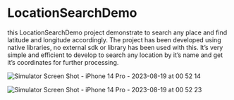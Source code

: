 # LocationSearchDemo
this LocationSearchDemo project demonstrate to search any place and find latitude and longitude accordingly.
The project has been developed using native libraries, no external sdk or library has been used with this. 
It’s very simple and efficient to develop to search any location by it’s name and get it’s coordinates for further processing.

![Simulator Screen Shot - iPhone 14 Pro - 2023-08-19 at 00 52 14](https://github.com/gauravtakroro/LocationSearchDemo/assets/68221862/143d3297-6e80-46e8-8b9c-c04a3d8989aa)



![Simulator Screen Shot - iPhone 14 Pro - 2023-08-19 at 00 52 23](https://github.com/gauravtakroro/LocationSearchDemo/assets/68221862/5a5df407-2c2f-4c26-9d03-3c2eb5f1eb85)


